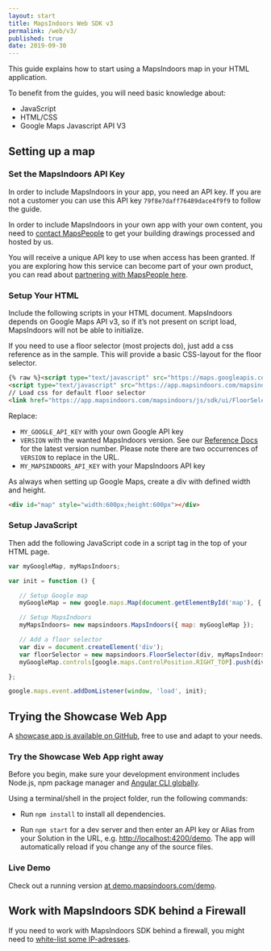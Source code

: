 ```yaml
---
layout: start
title: MapsIndoors Web SDK v3
permalink: /web/v3/
published: true
date: 2019-09-30
---
```


This guide explains how to start using a MapsIndoors map in your HTML application.

To benefit from the guides, you will need basic knowledge about:

* JavaScript
* HTML/CSS
* Google Maps Javascript API V3

## Setting up a map

### Set the MapsIndoors API Key

In order to include MapsIndoors in your app, you need an API key. If you are not a customer you can use this API key `79f8e7daff76489dace4f9f9` to follow the guide.

In order to include MapsIndoors in your own app with your own content, you need to [contact MapsPeople](https://resources.mapspeople.com/contact-us) to get your building drawings processed and hosted by us.

You will receive a unique API key to use when access has been granted. If you are exploring how this service can become part of your own product, you can read about [partnering with MapsPeople here](https://www.mapspeople.com/become-a-partner).

### Setup Your HTML

Include the following scripts in your HTML document. MapsIndoors depends on Google Maps API v3, so if it’s not present on script load, MapsIndoors will not be able to initialize.

If you need to use a floor selector (most projects do), just add a css reference as in the sample. This will provide a basic CSS-layout for the floor selector.

```html
{% raw %}<script type="text/javascript" src="https://maps.googleapis.com/maps/api/js?libraries=geometry&key=MY_GOOGLE_API_KEY"></script>
<script type="text/javascript" src="https://app.mapsindoors.com/mapsindoors/js/sdk/VERSION/mapsindoors-VERSION.js.gz?apikey=MY_MAPSINDOORS_API_KEY"></script>
// Load css for default floor selector
<link href="https://app.mapsindoors.com/mapsindoors/js/sdk/ui/FloorSelector.css" type="text/css" rel="stylesheet" />{% endraw %}
```

Replace:

* `MY_GOOGLE_API_KEY` with your own Google API key
* `VERSION` with the wanted MapsIndoors version. See our <a href="https://app.mapsindoors.com/mapsindoors/js/sdk/latest/docs/index.html">Reference Docs</a> for the latest version number. Please note there are two occurrences of `VERSION` to replace in the URL.
* `MY_MAPSINDOORS_API_KEY` with your MapsIndoors API key

As always when setting up Google Maps, create a div with defined width and height.

```html
<div id="map" style="width:600px;height:600px"></div>
```

### Setup JavaScript

Then add the following JavaScript code in a script tag in the top of your HTML page.

```javascript
var myGoogleMap, myMapsIndoors;

var init = function () {

   // Setup Google map
   myGoogleMap = new google.maps.Map(document.getElementById('map'), { center: { lat: 57.085809, lng: 9.9573899 }, zoom: 17 });

   // Setup MapsIndoors
   myMapsIndoors= new mapsindoors.MapsIndoors({ map: myGoogleMap });

   // Add a floor selector
   var div = document.createElement('div');
   var floorSelector = new mapsindoors.FloorSelector(div, myMapsIndoors);
   myGoogleMap.controls[google.maps.ControlPosition.RIGHT_TOP].push(div);

};

google.maps.event.addDomListener(window, 'load', init);
```

## Trying the Showcase Web App

A [showcase app is available on GitHub](https://github.com/MapsIndoors/MapsIndoorsWeb), free to use and adapt to your needs.

### Try the Showcase Web App right away

Before you begin, make sure your development environment includes Node.js, npm package manager and [Angular CLI globally](https://angular.io/cli#installing-angular-cli).

Using a terminal/shell in the project folder, run the following commands:

* Run `npm install` to install all dependencies.

* Run `npm start` for a dev server and then enter an API key or Alias from your Solution in the URL, e.g. [http://localhost:4200/demo](http://localhost:4200/demo). The app will automatically reload if you change any of the source files.

### Live Demo

Check out a running version [at demo.mapsindoors.com/demo](https://demo.mapsindoors.com/demo).

## Work with MapsIndoors SDK behind a Firewall

If you need to work with MapsIndoors SDK behind a firewall, you might need to [white-list some IP-adresses](../../ip-whitelisting).
